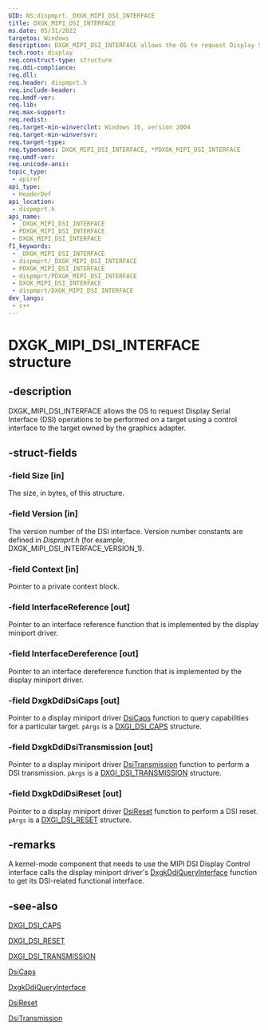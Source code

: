 ```yaml
---
UID: NS:dispmprt._DXGK_MIPI_DSI_INTERFACE
title: DXGK_MIPI_DSI_INTERFACE
ms.date: 05/31/2022
targetos: Windows
description: DXGK_MIPI_DSI_INTERFACE allows the OS to request Display Serial Interface (DSI) operations to be performed on a target using a control interface to the target owned by the graphics adapter.
tech.root: display
req.construct-type: structure
req.ddi-compliance: 
req.dll: 
req.header: dispmprt.h
req.include-header: 
req.kmdf-ver: 
req.lib: 
req.max-support: 
req.redist: 
req.target-min-winverclnt: Windows 10, version 2004
req.target-min-winversvr: 
req.target-type: 
req.typenames: DXGK_MIPI_DSI_INTERFACE, *PDXGK_MIPI_DSI_INTERFACE
req.umdf-ver: 
req.unicode-ansi: 
topic_type:
 - apiref
api_type:
 - HeaderDef
api_location:
 - dispmprt.h
api_name:
 - _DXGK_MIPI_DSI_INTERFACE
 - PDXGK_MIPI_DSI_INTERFACE
 - DXGK_MIPI_DSI_INTERFACE
f1_keywords:
 - _DXGK_MIPI_DSI_INTERFACE
 - dispmprt/_DXGK_MIPI_DSI_INTERFACE
 - PDXGK_MIPI_DSI_INTERFACE
 - dispmprt/PDXGK_MIPI_DSI_INTERFACE
 - DXGK_MIPI_DSI_INTERFACE
 - dispmprt/DXGK_MIPI_DSI_INTERFACE
dev_langs:
 - c++
---
```


# DXGK_MIPI_DSI_INTERFACE structure

## -description

DXGK_MIPI_DSI_INTERFACE allows the OS to request Display Serial Interface (DSI) operations to be performed on a target using a control interface to the target owned by the graphics adapter.

## -struct-fields

### -field Size [in]

The size, in bytes, of this structure.

### -field Version [in]

The version number of the DSI interface. Version number constants are defined in *Dispmprt.h* (for example, DXGK_MIPI_DSI_INTERFACE_VERSION_1).

### -field Context [in]

Pointer to a private context block.

### -field InterfaceReference [out]

Pointer to an interface reference function that is implemented by the display miniport driver.

### -field InterfaceDereference [out]

Pointer to an interface dereference function that is implemented by the display miniport driver.

### -field DxgkDdiDsiCaps [out]

Pointer to a display miniport driver [DsiCaps](nc-dispmprt-dxgkddi_dsicaps.md) function to query capabilities for a particular target. `pArgs` is a [DXGI_DSI_CAPS](ns-dispmprt-dxgk_dsi_caps.md) structure.

### -field DxgkDdiDsiTransmission [out]

Pointer to a display miniport driver [DsiTransmission](nc-dispmprt-dxgkddi_dsitransmission.md) function to perform a DSI transmission. `pArgs` is a [DXGI_DSI_TRANSMISSION](ns-dispmprt-dxgk_dsi_transmission.md) structure.

### -field DxgkDdiDsiReset [out]

Pointer to a display miniport driver [DsiReset](nc-dispmprt-dxgkddi_dsireset.md) function to perform a DSI reset. `pArgs` is a [DXGI_DSI_RESET](ns-dispmprt-dxgk_dsi_reset.md) structure.

## -remarks

A kernel-mode component that needs to use the MIPI DSI Display Control interface calls the display miniport driver's [DxgkDdiQueryInterface](./nc-dispmprt-dxgkddi_query_interface.md) function to get its DSI-related functional interface.

## -see-also

[DXGI_DSI_CAPS](ns-dispmprt-dxgk_dsi_caps.md)

[DXGI_DSI_RESET](ns-dispmprt-dxgk_dsi_reset.md)

[DXGI_DSI_TRANSMISSION](ns-dispmprt-dxgk_dsi_transmission.md)

[DsiCaps](nc-dispmprt-dxgkddi_dsicaps.md)

[DxgkDdiQueryInterface](./nc-dispmprt-dxgkddi_query_interface.md)

[DsiReset](nc-dispmprt-dxgkddi_dsireset.md)

[DsiTransmission](nc-dispmprt-dxgkddi_dsitransmission.md)
